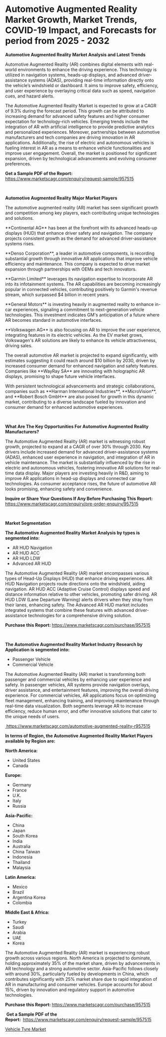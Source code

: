<p><h1>Automotive Augmented Reality Market Growth, Market Trends, COVID-19 Impact, and Forecasts for period from 2025 - 2032</h1></p><p><strong>Automotive Augmented Reality Market Analysis and Latest Trends</strong></p>
<p><p>Automotive Augmented Reality (AR) combines digital elements with real-world environments to enhance the driving experience. This technology is utilized in navigation systems, heads-up displays, and advanced driver-assistance systems (ADAS), providing real-time information directly onto the vehicle’s windshield or dashboard. It aims to improve safety, efficiency, and user experience by overlaying critical data such as speed, navigation cues, and hazard alerts.</p><p>The Automotive Augmented Reality Market is expected to grow at a CAGR of 9.3% during the forecast period. This growth can be attributed to increasing demand for advanced safety features and higher consumer expectation for technology-rich vehicles. Emerging trends include the integration of AR with artificial intelligence to provide predictive analytics and personalized experiences. Moreover, partnerships between automotive manufacturers and tech companies are driving innovation in AR applications. Additionally, the rise of electric and autonomous vehicles is fueling interest in AR as a means to enhance vehicle functionalities and improve user engagement. Overall, the market is positioned for significant expansion, driven by technological advancements and evolving consumer preferences.</p></p>
<p><strong>Get a Sample PDF of the Report:&nbsp;</strong> <a href="https://www.marketscagr.com/enquiry/request-sample/957515?utm_campaign=3368&utm_medium=2&utm_source=Github&utm_content=ia&utm_term=30032025&utm_id=automotive-augmented-reality">https://www.marketscagr.com/enquiry/request-sample/957515</a></p>
<p>&nbsp;</p>
<p><strong>Automotive Augmented Reality Major Market Players</strong></p>
<p><p>The automotive augmented reality (AR) market has seen significant growth and competition among key players, each contributing unique technologies and solutions. </p><p>**Continental AG** has been at the forefront with its advanced heads-up displays (HUD) that enhance driver safety and navigation. The company projects consistent growth as the demand for advanced driver-assistance systems rises. </p><p>**Denso Corporation**, a leader in automotive components, is recording substantial growth through innovative AR applications that improve vehicle efficiency and maintenance. This company is expected to drive market expansion through partnerships with OEMs and tech innovators.</p><p>**Garmin Limited** leverages its navigation expertise to incorporate AR into its infotainment systems. The AR capabilities are becoming increasingly popular in connected vehicles, contributing positively to Garmin's revenue stream, which surpassed $4 billion in recent years.</p><p>**General Motors** is investing heavily in augmented reality to enhance in-car experiences, signaling a commitment to next-generation vehicle technologies. This investment indicates GM's anticipation of a future where AR becomes standard in automotive interfaces.</p><p>**Volkswagen AG** is also focusing on AR to improve the user experience, integrating features in its electric vehicles. As the EV market grows, Volkswagen's AR solutions are likely to enhance its vehicle attractiveness, driving sales.</p><p>The overall automotive AR market is projected to expand significantly, with estimates suggesting it could reach around $10 billion by 2030, driven by increased consumer demand for enhanced navigation and safety features. Companies like **WayRay SA** are innovating with holographic AR displays, promising to shape future vehicle interfaces.</p><p>With persistent technological advancements and strategic collaborations, companies such as **Harman International Industries**, **MicroVision**, and **Robert Bosch GmbH** are also poised for growth in this dynamic market, contributing to a diverse landscape fueled by innovation and consumer demand for enhanced automotive experiences.</p></p>
<p>&nbsp;</p>
<p><strong>What Are The Key Opportunities For Automotive Augmented Reality Manufacturers?</strong></p>
<p><p>The Automotive Augmented Reality (AR) market is witnessing robust growth, projected to expand at a CAGR of over 30% through 2030. Key drivers include increased demand for advanced driver-assistance systems (ADAS), enhanced user experience in navigation, and integration of AR in vehicle maintenance. The market is substantially influenced by the rise in electric and autonomous vehicles, fostering innovative AR solutions for real-time data display. Major players are investing heavily in R&D, aiming to improve AR applications in head-up displays and connected car technologies. As consumer acceptance rises, the future of automotive AR looks promising, enhancing safety and convenience.</p></p>
<p><strong>Inquire or Share Your Questions If Any Before Purchasing This Report:</strong> <a href="https://www.marketscagr.com/enquiry/pre-order-enquiry/957515?utm_campaign=3368&utm_medium=2&utm_source=Github&utm_content=ia&utm_term=30032025&utm_id=automotive-augmented-reality">https://www.marketscagr.com/enquiry/pre-order-enquiry/957515</a></p>
<p>&nbsp;</p>
<p><strong>Market Segmentation</strong></p>
<p><strong>The Automotive Augmented Reality Market Analysis by types is segmented into:</strong></p>
<p><ul><li>AR HUD Navigation</li><li>AR HUD ACC</li><li>AR HUD LDW</li><li>Advanced AR HUD</li></ul></p>
<p><p>The Automotive Augmented Reality (AR) market encompasses various types of Head-Up Displays (HUD) that enhance driving experiences. AR HUD Navigation projects route directions onto the windshield, aiding navigation. AR HUD ACC (Adaptive Cruise Control) displays speed and distance information relative to other vehicles, promoting safer driving. AR HUD LDW (Lane Departure Warning) alerts drivers when they stray from their lanes, enhancing safety. The Advanced AR HUD market includes integrated systems that combine these features with advanced driver-assistance technologies for a comprehensive driving solution.</p></p>
<p><strong>Purchase this Report:&nbsp;</strong><a href="https://www.marketscagr.com/purchase/957515?utm_campaign=3368&utm_medium=2&utm_source=Github&utm_content=ia&utm_term=30032025&utm_id=automotive-augmented-reality">https://www.marketscagr.com/purchase/957515</a></p>
<p>&nbsp;</p>
<p><strong>The Automotive Augmented Reality Market Industry Research by Application is segmented into:</strong></p>
<p><ul><li>Passenger Vehicle</li><li>Commercial Vehicle</li></ul></p>
<p><p>The Automotive Augmented Reality (AR) market is transforming both passenger and commercial vehicles by enhancing user experience and safety. In passenger vehicles, AR systems provide navigation overlays, driver assistance, and entertainment features, improving the overall driving experience. For commercial vehicles, AR applications focus on optimizing fleet management, enhancing training, and improving maintenance through real-time data visualization. Both segments leverage AR to increase efficiency, reduce human error, and offer innovative solutions that cater to the unique needs of users.</p></p>
<p><a href="https://www.marketscagr.com/automotive-augmented-reality-r957515?utm_campaign=3368&utm_medium=2&utm_source=Github&utm_content=ia&utm_term=30032025&utm_id=automotive-augmented-reality">&nbsp;https://www.marketscagr.com/automotive-augmented-reality-r957515</a></p>
<p><strong>In terms of Region, the Automotive Augmented Reality Market Players available by Region are:</strong></p>
<p>
    <p> <strong> North America: </strong>
        <ul>
            <li>United States</li>
            <li>Canada</li>
        </ul>
        </p> 
    <p> <strong> Europe: </strong>
        <ul>
            <li>Germany</li>
            <li>France</li>
            <li>U.K.</li>
            <li>Italy</li>
            <li>Russia</li>
        </ul>
        </p> 
    <p> <strong> Asia-Pacific: </strong>
        <ul>
            <li>China</li>
            <li>Japan</li>
            <li>South Korea</li>
            <li>India</li>
            <li>Australia</li>
            <li>China Taiwan</li>
            <li>Indonesia</li>
            <li>Thailand</li>
            <li>Malaysia</li>
        </ul>
        </p> 
    <p> <strong> Latin America: </strong>
        <ul>
            <li>Mexico</li>
            <li>Brazil</li>
            <li>Argentina Korea</li>
            <li>Colombia</li>
        </ul>
        </p> 
    <p> <strong> Middle East & Africa: </strong>
        <ul>
            <li>Turkey</li>
            <li>Saudi</li>
            <li>Arabia</li>
            <li>UAE</li>
            <li>Korea</li>
        </ul>
    </p>
    </p>
<p><p>The Automotive Augmented Reality (AR) market is experiencing robust growth across various regions. North America is projected to dominate, holding approximately 35% of the market share, driven by advancements in AR technology and a strong automotive sector. Asia-Pacific follows closely with around 30%, particularly fueled by developments in China, which contributes significantly with 25% market share due to rapid integration of AR in manufacturing and consumer vehicles. Europe accounts for about 15%, driven by innovation and regulatory support in automotive technologies.</p></p>
<p><strong>Purchase this Report: </strong><a href="https://www.marketscagr.com/purchase/957515?utm_campaign=3368&utm_medium=2&utm_source=Github&utm_content=ia&utm_term=30032025&utm_id=automotive-augmented-reality">https://www.marketscagr.com/purchase/957515</a></p>
<p>&nbsp;<strong>Get a Sample PDF of the Report:&nbsp;&nbsp;</strong><a href="https://www.marketscagr.com/enquiry/request-sample/957515?utm_campaign=3368&utm_medium=2&utm_source=Github&utm_content=ia&utm_term=30032025&utm_id=automotive-augmented-reality">https://www.marketscagr.com/enquiry/request-sample/957515</a></p>
<p><strong></strong></p>
<p><p><a href="https://github.com/debowflaggqw/Market-Research-Report-List-1/blob/main/vehicle-tyre-market.md?utm_campaign=3368&utm_medium=2&utm_source=Github&utm_content=ia&utm_term=30032025&utm_id=automotive-augmented-reality">Vehicle Tyre Market</a></p></p>